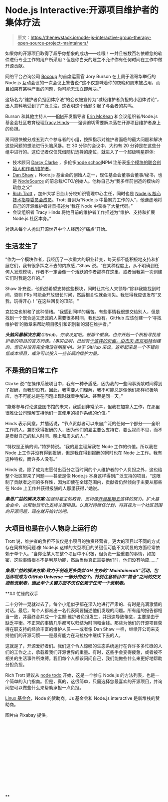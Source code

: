 # Node.js Interactive:开源项目维护者的集体疗法

> 原文：<https://thenewstack.io/node-js-interactive-group-therapy-open-source-project-maintainers/>

如果你的开源项目取得了超乎你想象的成功——哇哦！—并且被数百名依赖您的软件进行专业工作的用户所采用？但是你白天的雇主不允许你有任何时间在工作中做开源贡献。

网络平台咨询公司 [Bocoup](https://bocoup.com/) 的首席运营官 Jory Burson 在上周于温哥华举行的 Node.js 互动会议的一次会议上警告说:“这不仅意味着你的夜晚和周末被占用，而且如果有某种严重的问题，你可能无法立即解决。”

这场名为“维护者负担团体疗法”的会议被宣传为“减轻维护者负担的小团体讨论”，出人意料地受到了广泛关注，这表明这个话题引起了与会者的共鸣。

Burson 和其他主持人——[IBM](https://www.ibm.com/)开发倡导者 [Erin McKean](https://www.linkedin.com/in/emckean/) 和会议组织者/Node.js 基金会社区教育经理[Tracy Hinds](https://thenewstack.io/qa-tracy-hinds-bringing-node-js-people/)——强调迫切需要解决落在开源项目维护者身上的负担。

房间很快被分成五到六个参与者的小组，按照指示对维护者面临的最大问题和解决这些问题的想法进行头脑风暴。在 30 分钟的会议中，大约有 20 分钟是在这些分组中进行的。这位记者仅仅凭借随机选择的座位，就进入了一个超级明星群体:

*   技术顾问 [Darcy Clarke](https://github.com/darcyclarke) ，多伦多[node school](https://nodeschool.io/)NPM 注册表[多个模块的联合创始人和作者/维护者](https://www.npmjs.com/)。
*   [Dan Shaw](https://www.linkedin.com/in/dshaw/) ，Node.js 基金会的创始人之一，现任基金会董事会董事/秘书，也是 [NodeSource](https://nodesource.com/) 的前总裁/CTO/创始人。他称自己为“我多年前创造的模块的疏忽之父”
*   [Rich Trott](https://www.linkedin.com/in/richtrott) ，加州大学旧金山分校知识管理中心主任，同时也是 [Node.js 核心技术指导委员会成员](https://github.com/nodejs/node/blob/master/README.md#tsc-technical-steering-committee)。Trott 自诩为“Node.js 中最努力工作的人”，他谦虚地将自己的开源维护者背景描述为“我在 Node 中获得了大量代码。”
*   会议组织者 Tracy Hinds 将她目前的维护者工作描述为“维护、支持和扩展 Node.js 社区本身。”

对话从每个人抛出开源世界中个人经历的“痛点”开始。

## 生活发生了

“作为一个模块作者，我经历了一次重大的职业转变，每天都不能积极地支持和扩展它们，我有很多挥之不去的内疚感，”Shaw 说。“在某种程度上，从不明确到任何人发现模块，作者不一定会像一个活跃的作者那样在这里，或者当我第一次创建它们时我是怎样的。”

Shaw 补充说，他仍然希望支持这些模块，同时让其他人来领导:“除非我能找到时间，否则 PRs 可能会开放很长时间，然后相关性就会消失。我觉得我应该发布“叉我，玩得开心！”在这些回复的顶部。"

克拉克也附和了这种情绪。“我感到同样的痛苦。有些事情我很想交给别人，但是找到一个既合适又忠诚的人需要很多时间，我也没有。GitHub 应该创建一个‘寻找维护者’的徽章来帮助项目吸引和识别新的潜在维护者。”

***头脑风暴解决方案**:GitHub，你来决定吧。做那个徽章。也许开始一个积极寻找维护者的项目的官方列表。(事实证明，已经有[个这样的页面，由](https://github.com/pickhardt/maintainers-wanted)[杰夫·皮克哈特](https://twitter.com/jrpickhardt?lang=en)创建的，但它并没有完全淹没在明星中)。对于 GitHub 来说，这听起来是一个不错的低成本项目，或许可以投入一些长期的维护力量。*

## 不是我的日常工作

Clarke 说:“在操作系统项目中，我有一种矛盾感，因为我的一些同事贡献时间得到了报酬，而我却没有。因此，我需要人们理解，我不可能总是像他们那样积极响应，也不可能总是在问题出现时就着手解决。甚至是同一天。”

“能够参与讨论这些图书馆的未来，我感到非常荣幸，但我在加拿大工作，在那里很难让公司理解支持他们一直使用的操作系统的价值。”

Hinds 表示同意，并插话说，“节点贡献者可以来自广泛的任何一个部分——全职工作的人，兼职获得报酬的人，因为他们的雇主要么支持它，要么视而不见，而不是贡献自己的私人时间、晚上和周末的人。”

“特权是正确的词，”特罗特说。“我的雇主理解我在 Node 工作的价值。所以我在 Node 上工作并没有得到报酬，但是我在得到报酬的同时也在 Node 上工作。我有这种特权，而许多人没有。”

Hinds 说，除了成为志愿付出百分之百时间的个人维护者的个人负担之外，这也给整个社区带来了问题——甚至是像 Node.js 本身这样得到广泛支持的项目。“这限制了贡献者之间的多样性，因为即使在全球范围内，贡献者仍然倾向于主要从那些在 Node 上工作并获得报酬的人那里获得，”她说。

***集思广益的解决方案**:加强对雇主的教育，支持像[开源星期五](https://thenewstack.io/tgif-github-calls-companies-dedicate-friday-developer-hours-open-source/)这样的努力。扩大基金会伞，以帮助货币化支持关键项目。认真对待继任计划，将其视为一个社区范围的开源问题，现在就开始讨论吧。*

## 大项目也是在小人物身上运行的

Trott 说，维护者的负担不仅仅是小项目的独资经营者。更大的项目以不同的方式存在同样的问题:像 Node.js 这样的大型项目的关键但可能不太明显的方面经常依赖于单个人。“当你让某人在整个项目中不积极，但负责一些重要的事情，如加密，这些事情根本不是利基功能，然后当你真正需要他们时，他们没有响应……”

***集思广益的解决方案:致力于创造更多类似 GH 主办的“Maintainerati”活动，包括即将成为 GitHub Universe 一部分的这个。特别注意项目中“筒仓”之间的交叉授粉贡献者，因此单个关键方面不仅仅依赖于任何一个贡献者。***

 **## 忙碌的双手

二十分钟一晃就过去了。每个小组似乎都在深入地进行严肃的、有时是充满激情的对话。最后，每个人都派出一名代表简要描述他们发现的问题。所有组的报告都相当一致，并最终合并成一个主题:维护者负担发生，并迅速导致倦怠，主要是由于缺乏平衡。不正常的事情几乎都可以归结为时间和金钱。那些为他们的开源项目获得在职支持的经验丰富的维护人员——或者像 Dan Shaw 一样，继续开公司来支持他们的开源习惯——是最有能力在马拉松中继续下去的人。

这就是了，开源爱好者们。我们这个令人惊叹的生态系统运行在许许多多忙碌的人们的工作之上，承载着我们开源世界的重量。有时，这些手会变得疲惫，或者被不相关的生活事件所束缚。我们每个人都该问问自己，我们能做些什么来更好地帮助分担负担。

Rich Trott 建议从 [node todo](http://nodetodo.org/) 开始，这是一个参与 Node.js 的方法列表，也是一个简单的入门指南。但是，真的，这很简单，只需选择您最喜欢的开源项目，并询问您可以做些什么来帮助承担一点负担。

[Linux 基金会](https://www.linuxfoundation.org/)，Node 的赞助商。Js 基金会和 Node.js interactive 是新堆栈的赞助商。

图片由 Pixabay 提供。

<svg xmlns:xlink="http://www.w3.org/1999/xlink" viewBox="0 0 68 31" version="1.1"><title>Group</title> <desc>Created with Sketch.</desc></svg>**